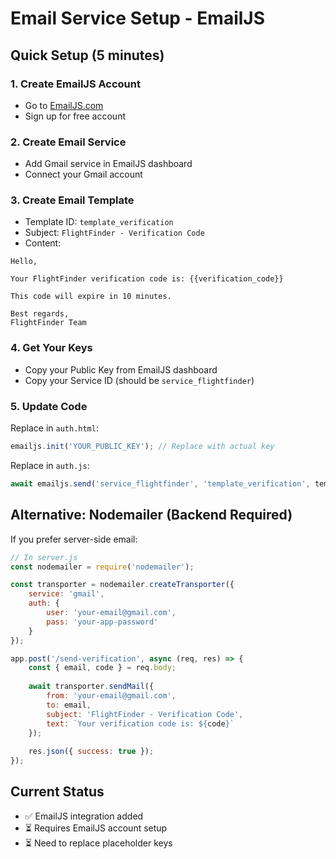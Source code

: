 # Email Service Setup - EmailJS

## Quick Setup (5 minutes)

### 1. Create EmailJS Account
- Go to [EmailJS.com](https://www.emailjs.com/)
- Sign up for free account

### 2. Create Email Service
- Add Gmail service in EmailJS dashboard
- Connect your Gmail account

### 3. Create Email Template
- Template ID: `template_verification`
- Subject: `FlightFinder - Verification Code`
- Content:
```
Hello,

Your FlightFinder verification code is: {{verification_code}}

This code will expire in 10 minutes.

Best regards,
FlightFinder Team
```

### 4. Get Your Keys
- Copy your Public Key from EmailJS dashboard
- Copy your Service ID (should be `service_flightfinder`)

### 5. Update Code
Replace in `auth.html`:
```javascript
emailjs.init('YOUR_PUBLIC_KEY'); // Replace with actual key
```

Replace in `auth.js`:
```javascript
await emailjs.send('service_flightfinder', 'template_verification', templateParams, 'YOUR_PUBLIC_KEY');
```

## Alternative: Nodemailer (Backend Required)

If you prefer server-side email:

```javascript
// In server.js
const nodemailer = require('nodemailer');

const transporter = nodemailer.createTransporter({
    service: 'gmail',
    auth: {
        user: 'your-email@gmail.com',
        pass: 'your-app-password'
    }
});

app.post('/send-verification', async (req, res) => {
    const { email, code } = req.body;
    
    await transporter.sendMail({
        from: 'your-email@gmail.com',
        to: email,
        subject: 'FlightFinder - Verification Code',
        text: `Your verification code is: ${code}`
    });
    
    res.json({ success: true });
});
```

## Current Status
- ✅ EmailJS integration added
- ⏳ Requires EmailJS account setup
- ⏳ Need to replace placeholder keys
